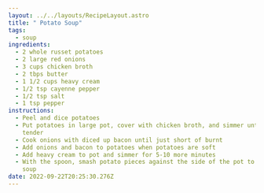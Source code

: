 ```yaml
---
layout: ../../layouts/RecipeLayout.astro
title: " Potato Soup"
tags:
  - soup
ingredients:
  - 2 whole russet potatoes
  - 2 large red onions
  - 3 cups chicken broth
  - 2 tbps butter
  - 1 1/2 cups heavy cream
  - 1/2 tsp cayenne pepper
  - 1/2 tsp salt
  - 1 tsp pepper
instructions:
  - Peel and dice potatoes
  - Put potatoes in large pot, cover with chicken broth, and simmer until fork
    tender
  - Cook onions with diced up bacon until just short of burnt
  - Add onions and bacon to potatoes when potatoes are soft
  - Add heavy cream to pot and simmer for 5-10 more minutes
  - With the spoon, smash potato pieces against the side of the pot to thicken
    soup
date: 2022-09-22T20:25:30.276Z
---
```

